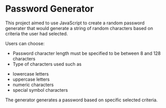 # Password Generator

This project aimed to use JavaScript to create a random password generater that would generate a string of random characters based on criteria the user had selected.

Users can choose:

* Password character length must be specified to be between 8 and 128 characters
* Type of characters used such as

- lowercase letters
- uppercase letters
- numeric characters
- special symbol characters

The generator generates a password based on specific selected criteria.

